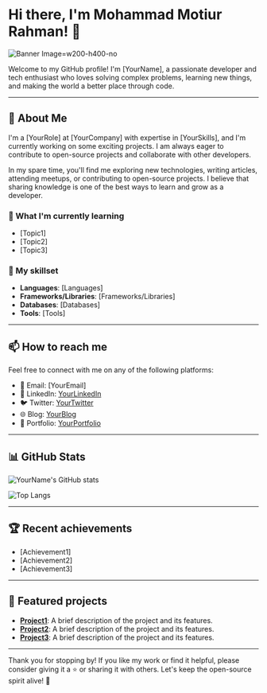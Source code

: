 # Hi there, I'm Mohammad Motiur Rahman! 👋

![Banner Image](https://lh3.googleusercontent.com/pw/AJFCJaW5KTKAOfhgS2YAYjdJu3gQ6mXLZOetOYTj_M4Jn6FVaEhcAfMlA7zOl2xCqsXw94FDM4M-E-S_49SsmfpRofsQLMlFC0UlEvIF_Dif4ZrtL7C9NiZoKdQw9zTyNi4HWDUo_ha0qs-3aRE2NksM23yd0cLshEtklZRJ4EUo28Y1S47NFHNpRNS4Uge90IB-m9EN1ko-5mQgLsycZXoJu9FhEJDRLV91mwU2YP0ZQSc3ZCFGcIU43PIGP9afdklyJ2XcX03-pMXPJfNVLVEFm1iR9G5z9dL-wQgQ80Ap4gzvO1ktdIl8lRi0fpoQ5KYeq8FZRvVdr7IAdmbHMY-hHfOZNARqL_fgEGIrlSab_myOk665UPMNCifdxVbbCvK7W3M-EqybSIAKJVFl0-QT661trn6xBvBV-RSd3ygBQQGzsD3gnQPLhDu4In87B6SyzodAXNeur8NEWxqhIyS3BePjv3kSAmMqwiZZPmo9NaM6dBkL6HuGUeCGucPwVvZ1akM0W8XJXQBjSoUcZVkaikCPdjdrKC6vULSzj8fY59y8s5j4Ka-OtNJME6ssutf7uPedmx4Z8r0Tiq0q9vD2SS1L01FQ2pvflMOuArNNmMgFJ_Tzt4PQCtGWOREO3KebMMKNR6L9v5Qzsb658xuVTI7N4XY9upQOjMMlYYpOURV744WGybx0RZgizr9FnfJw4ZJYorp-_CVklEcn-6YgcvdqtskhL6nJgwxeIksaxg10Xc2gX8_VLtnkVqntO3TVzO919FBM8uUKF8lYDc9pzUZAKyBX6O30pArRS6ci5_WG8qIrEFJxGFin0GPcYCt46e0YYzH0JtQ6FLxC9rCaGAEuTQz1bKxicRW0_rfz1HhJ5eBe2aEgjv7KYqahhhWk7xEwCwYMR6sPLpvQ9rtjSe9IRBKjWERwqfYXUB3aay2rE18os2S__T97exi-1vUbdDgP1G0IHGQnIOI1byiTJ_Tf_7MNNvGz_ni5oUoXzHqu7F04kjQAjwKByJ7gOriT_o-xUsB9eBE4W54=w958-h1278-s-no?authuser=2&authuser=2)=w200-h400-no 

Welcome to my GitHub profile! I'm [YourName], a passionate developer and tech enthusiast who loves solving complex problems, learning new things, and making the world a better place through code.

---

## 🔭 About Me

I'm a [YourRole] at [YourCompany] with expertise in [YourSkills], and I'm currently working on some exciting projects. I am always eager to contribute to open-source projects and collaborate with other developers.

In my spare time, you'll find me exploring new technologies, writing articles, attending meetups, or contributing to open-source projects. I believe that sharing knowledge is one of the best ways to learn and grow as a developer.

### 🌱 What I'm currently learning

- [Topic1]
- [Topic2]
- [Topic3]

### 💼 My skillset

- **Languages**: [Languages]
- **Frameworks/Libraries**: [Frameworks/Libraries]
- **Databases**: [Databases]
- **Tools**: [Tools]

---

## 📫 How to reach me

Feel free to connect with me on any of the following platforms:

- 📧 Email: [YourEmail]
- 💼 LinkedIn: [YourLinkedIn](https://www.linkedin.com/in/yourusername/)
- 🐦 Twitter: [YourTwitter](https://twitter.com/yourusername)
- 🌐 Blog: [YourBlog](https://www.yourblog.com/)
- 🎨 Portfolio: [YourPortfolio](https://www.yourportfolio.com/)

---

## 📊 GitHub Stats

![YourName's GitHub stats](https://github-readme-stats.vercel.app/api?username=yourusername&show_icons=true&theme=radical)

![Top Langs](https://github-readme-stats.vercel.app/api/top-langs/?username=yourusername&layout=compact&theme=radical)

---

## 🏆 Recent achievements

- [Achievement1]
- [Achievement2]
- [Achievement3]

---

## 🌟 Featured projects

- **[Project1](https://github.com/yourusername/project1)**: A brief description of the project and its features.
- **[Project2](https://github.com/yourusername/project2)**: A brief description of the project and its features.
- **[Project3](https://github.com/yourusername/project3)**: A brief description of the project and its features.

---

Thank you for stopping by! If you like my work or find it helpful, please consider giving it a ⭐️ or sharing it with others. Let's keep the open-source spirit alive! 🚀
